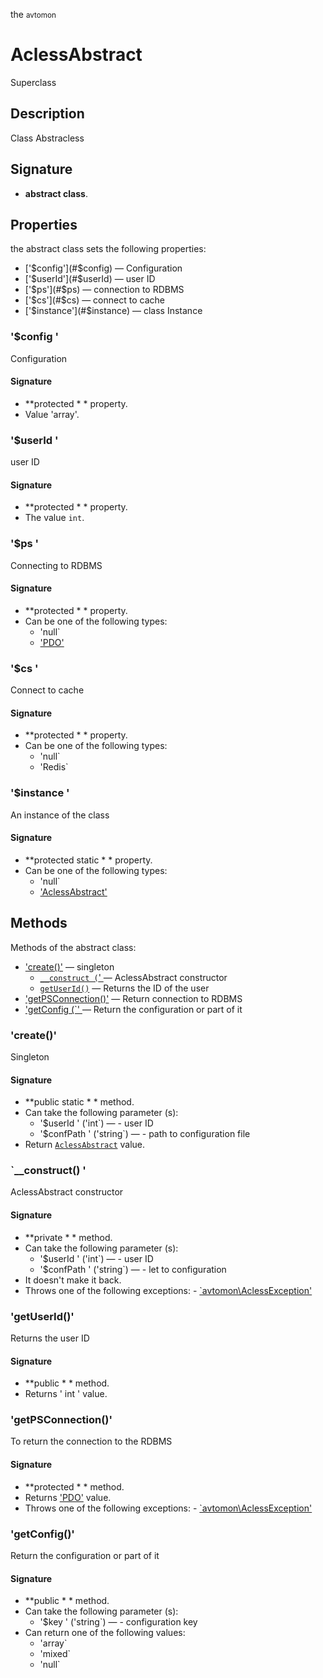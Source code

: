the <small>avtomon</small>

AclessAbstract
==============

Superclass

Description
-----------

Class Abstracless

Signature
---------

- **abstract class**.

Properties
----------

the abstract class sets the following properties:

- ['$config'](#$config) &mdash; Configuration
- ['$userId'](#$userId) &mdash; user ID
- ['$ps'](#$ps) &mdash; connection to RDBMS
- ['$cs'](#$cs) &mdash; connect to cache
- ['$instance'](#$instance) &mdash; class Instance

### '$config '<a name= "config" ></a>

Configuration

#### Signature

- **protected * * property.
- Value 'array'.

### '$userId '<a name= "userId" ></a>

user ID

#### Signature

- **protected * * property.
- The value `int`.

### '$ps '<a name= " ps " ></a>

Connecting to RDBMS

#### Signature

- **protected * * property.
- Can be one of the following types:
    - 'null`
    - ['PDO'](http://php.net/class.PDO)

### '$cs '<a name= " cs " ></a>

Connect to cache

#### Signature

- **protected * * property.
- Can be one of the following types:
    - 'null`
    - 'Redis`

### '$instance '<a name= "instance" ></a>

An instance of the class

#### Signature

- **protected static * * property.
- Can be one of the following types:
    - 'null`
    - ['AclessAbstract'](../avtomon/AclessAbstract.md)

Methods
-------

Methods of the abstract class:

- ['create()'](#create) &mdash; singleton
  - [`__construct (`' ](#__construct) &mdash; AclessAbstract constructor
  - [`getUserId()`](#getUserId) &mdash; Returns the ID of the user
- ['getPSConnection()'](#getPSConnection) &mdash; Return connection to RDBMS
- ['getConfig (`' ](#getConfig) &mdash; Return the configuration or part of it

### 'create()' <a name= 'create' ></a>

Singleton

#### Signature

- **public static * * method.
- Can take the following parameter (s):
    - '$userId ' ('int`) &mdash; - user ID
    - '$confPath ' ('string`) &mdash; - path to configuration file
- Return [`AclessAbstract`](../avtomon/AclessAbstract.md) value.

### `__construct() '<a name= "__construct " ></a>

AclessAbstract constructor

#### Signature

- **private * * method.
- Can take the following parameter (s):
    - '$userId ' ('int`) &mdash; - user ID
    - '$confPath ' ('string`) &mdash; - let to configuration
- It doesn't make it back.
- Throws one of the following exceptions:
      - [`avtomon\AclessException'](../avtomon/AclessException.md)

### 'getUserId()' <a name= 'getUserId' ></a>

Returns the user ID

#### Signature

- **public * * method.
- Returns ' int ' value.

### 'getPSConnection()' <a name= "getPSConnection" ></a>

To return the connection to the RDBMS

#### Signature

- **protected * * method.
- Returns ['PDO'](http://php.net/class.PDO) value.
- Throws one of the following exceptions:
      - [`avtomon\AclessException'](../avtomon/AclessException.md)

### 'getConfig()' <a name= "getConfig" ></a>

Return the configuration or part of it

#### Signature

- **public * * method.
- Can take the following parameter (s):
    - '$key ' ('string`) &mdash; - configuration key
- Can return one of the following values:
    - 'array`
    - 'mixed`
    - 'null`

